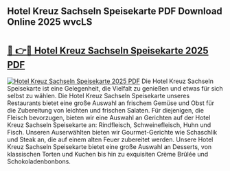 ## Hotel Kreuz Sachseln Speisekarte PDF Download Online 2025 wvcLS

# <h2><a href="http://gc892c.nevu.top/?p=Hotel+Kreuz+Sachseln+Speisekarte">🔗 👉🔴 Hotel Kreuz Sachseln Speisekarte 2025 PDF</a></h2>

[![Hotel Kreuz Sachseln Speisekarte 2025 PDF](https://i.imgur.com/dBaPXMq.png)](http://gc892c.nevu.top/?p=Hotel+Kreuz+Sachseln+Speisekarte)
Die Hotel Kreuz Sachseln Speisekarte ist eine Gelegenheit, die Vielfalt zu genießen und etwas für sich selbst zu wählen. Die Hotel Kreuz Sachseln Speisekarte unseres Restaurants bietet eine große Auswahl an frischem Gemüse und Obst für die Zubereitung von leichten und frischen Salaten. Für diejenigen, die Fleisch bevorzugen, bieten wir eine Auswahl an Gerichten auf der Hotel Kreuz Sachseln Speisekarte an: Rindfleisch, Schweinefleisch, Huhn und Fisch. Unseren Auserwählten bieten wir Gourmet-Gerichte wie Schaschlik und Steak an, die auf einem alten Feuer zubereitet werden. Unsere Hotel Kreuz Sachseln Speisekarte bietet eine große Auswahl an Desserts, von klassischen Torten und Kuchen bis hin zu exquisiten Crème Brûlée und Schokoladenbonbons.
